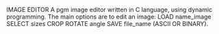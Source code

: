 IMAGE EDITOR
A pgm image editor written in C language, using dynamic programming.
The main options are to edit an image:
LOAD name_image
SELECT sizes
CROP
ROTATE angle
SAVE file_name (ASCII OR BINARY).

